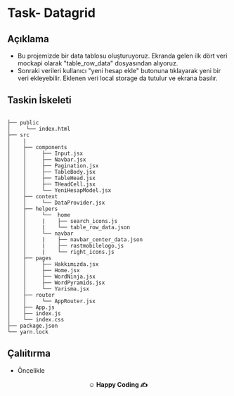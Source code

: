 

# Task- Datagrid

## Açıklama

- Bu projemizde bir data tablosu oluşturuyoruz. Ekranda gelen ilk dört veri mockapi olarak "table_row_data" dosyasından alıyoruz.
- Sonraki verileri kullanıcı "yeni hesap ekle" butonuna tıklayarak yeni bir veri ekleyebilir. Eklenen veri local storage da tutulur ve ekrana basılır.



## Taskin İskeleti

```

├── public
│     └── index.html
├── src
│    |
│    ├── components
│    │     ├── Input.jsx
│    │     ├── Navbar.jsx
│    │     ├── Pagination.jsx
│    │     ├── TableBody.jsx
│    │     ├── TableHead.jsx
│    │     ├── THeadCell.jsx
│    │     └── YeniHesapModel.jsx
│    ├── context
│    │     └── DataProvider.jsx
│    ├── helpers
│    │     └──  home
│    │     |    ├── search_icons.js
│    │     |    └── table_row_data.json
│    │     └── navbar
│    │     |    ├── navbar_center_data.json
│    │     |    ├── rastmobilelogo.js
│    │     |    └── right_icons.js
│    ├── pages
│    │     ├── Hakkımızda.jsx
│    │     ├── Home.jsx
│    │     ├── WordNinja.jsx
│    │     ├── WordPyramids.jsx
│    │     └── Yarisma.jsx
│    ├── router
│    │     └── AppRouter.jsx
│    ├── App.js
│    ├── index.js
│    └── index.css
├── package.json
└── yarn.lock
```

## Çalıitırma

- Öncelikle 

**<p align="center">&#9786; Happy Coding &#9997;</p>**
